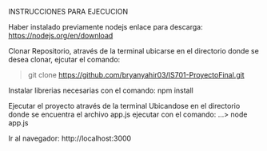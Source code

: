 INSTRUCCIONES PARA EJECUCION 

Haber instalado previamente nodejs 
  enlace para descarga: https://nodejs.org/en/download

Clonar Repositorio, através de la terminal
ubicarse en el directorio donde se 
desea clonar, ejcutar el comando: 
> git clone https://github.com/bryanyahir03/IS701-ProyectoFinal.git

Instalar librerias necesarias con el comando: npm install

Ejecutar el proyecto através de la terminal Ubicandose en el directorio donde se
encuentra el archivo app.js ejecutar con el comando:  ...> node app.js

Ir al navegador: http://localhost:3000
